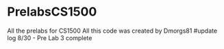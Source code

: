 # PrelabsCS1500
All the prelabs for CS1500
All this code was created by Dmorgs81
#update log
8/30 - Pre Lab 3 complete
